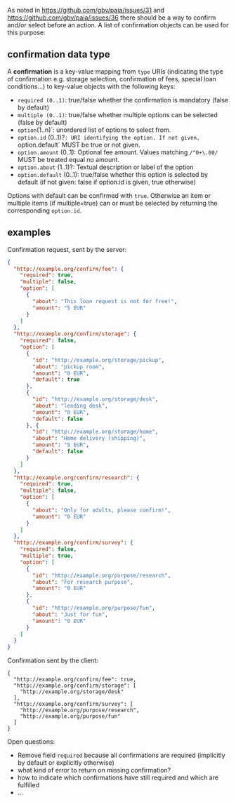 As noted in https://github.com/gbv/paia/issues/31 and https://github.com/gbv/paia/issues/36 there should be a way to confirm and/or select before an action. A list of confirmation objects can be used for this purpose:

## confirmation data type

A **confirmation** is a key-value mapping from `type` URIs (indicating the type of confirmation e.g. storage selection, confirmation of fees, special loan conditions...) to key-value objects with the following keys:

* `required (0..1)`: true/false whether the confirmation is mandatory (false by default)
* `multiple (0..1)`: true/false whether multiple options can be selected (false by default)
* `option`(1..n)`: unordered list of options to select from.
* `option.id` (0..1)?`: URI identifying the option. If not given, `option.default` MUST be true or not given.
* `option.amount` (0..1): Optional fee amount. Values matching `/^0+\.00/` MUST be treated equal no amount.
* `option.about` (1..1)?: Textual description or label of the option
* `option.default` (0..1): true/false whether this option is selected by default (if not given: false if option.id is given, true otherwise)

Options with default can be confirmed with `true`. Otherwise an item or multiple items (if multiple=true) can or must be selected by returning the corresponding `option.id`. 

## examples

Confirmation request, sent by the server:

```json
{
  "http://example.org/confirm/fee": {
    "required": true,
    "multiple": false,
    "option": [
      {
        "about": "This loan request is not for free!",
        "amount": "5 EUR"
      }
    ]
  },
  "http://example.org/confirm/storage": {
    "required": false,
    "option": [
      { 
        "id": "http://example.org/storage/pickup",
        "about": "pickup room",
        "amount": "0 EUR",
        "default": true
      },
      { 
        "id": "http://example.org/storage/desk",
        "about": "lending desk",
        "amount": "0 EUR",
        "default": false
      }, {
        "id": "http://example.org/storage/home",
        "about": "Home delivery (shipping)",
        "amount": "5 EUR",
        "default": false
      }
    ]
  },
  "http://example.org/confirm/research": {
    "required": true,
    "multiple": false,
    "option": [
      {
        "about": "Only for adults, please confirm!",
        "amount": "0 EUR"
      }
    ]
  },
  "http://example.org/confirm/survey": {
    "required": false,
    "multiple": true,
    "option": [
      {
        "id": "http://example.org/purpose/research",
        "about": "For research purpose",
        "amount": "0 EUR"
      },
      {
        "id": "http://example.org/purpose/fun",
        "about": "Just for fun",
        "amount": "0 EUR"
      }
    ]
  }
}
```

Confirmation sent by the client:

```
{
  "http://example.org/confirm/fee": true,
  "http://example.org/confirm/storage": [
    "http://example.org/storage/desk"
  ],
  "http://example.org/confirm/survey": [
    "http://example.org/purpose/research",
    "http://example.org/purpose/fun"
  ]
}
```

Open questions: 

* Remove field `required` because all confirmations are required (implicitly by default or explicitly otherwise)
* what kind of error to return on missing confirmation?
* how to indicate which confirmations have still required and which are fulfilled
* ...